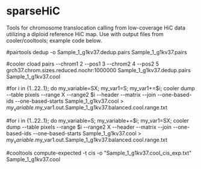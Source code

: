 # sparseHiC

Tools for chromosome translocation calling from low-coverage HiC data utilizing a diploid reference HiC map. Use with output files from cooler/cooltools; example code below. 


#pairtools dedup -o Sample_1_g1kv37.dedup.pairs Sample_1_g1kv37.pairs

#cooler cload pairs --chrom1 2 --pos1 3 --chrom2 4 --pos2 5  grch37.chrom.sizes.reduced.nochr:1000000 Sample_1_g1kv37.dedup.pairs Sample_1_g1kv37.cool

#for i in {1..22..1}; do my_variable=SX; my_var1=S; my_var1+=$i; cooler dump --table pixels --range X --range2 $i --header --matrix --join --one-based-ids --one-based-starts Sample_1_g1kv37.cool > $my_variable.$my_var1.out.Sample_1_g1kv37.balanced.cool.range.txt

#for i in {1..22..1}; do my_variable=S; my_variable+=$i; my_var1=SX; cooler dump --table pixels --range $i --range2 X --header --matrix --join --one-based-ids --one-based-starts Sample_1_g1kv37.cool > $my_variable.$my_var1.out.Sample_1_g1kv37.balanced.cool.range.txt

#cooltools compute-expected -t cis -o "Sample_1_g1kv37.cool_cis_exp.txt" Sample_1_g1kv37.cool


